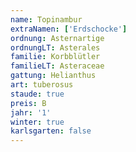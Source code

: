 ```yaml
---
name: Topinambur
extraNamen: ['Erdschocke']
ordnung: Asternartige
ordnungLT: Asterales
familie: Korbblütler
familieLT: Asteraceae
gattung: Helianthus
art: tuberosus
staude: true
preis: B
jahr: '1'
winter: true
karlsgarten: false
---
```

